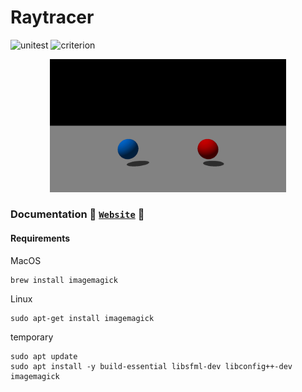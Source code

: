 # Raytracer

![unitest](https://github.com/EpitechPromo2028/B-OOP-400-MAR-4-1-raytracer-selim.bouasker/actions/workflows/unitest.yml/badge.svg)
![criterion](https://github.com/EpitechPromo2028/B-OOP-400-MAR-4-1-raytracer-selim.bouasker/actions/workflows/unitest-criterion.yml/badge.svg)

<div align="center">
    <img src="scene.gif" alt="Exemple de rendu" width="75%"/>
</div>

### Documentation 🫲 [`Website`](https://xmarano.github.io/RayTracer) 🫱

#### Requirements
MacOS
```
brew install imagemagick
```

Linux
```
sudo apt-get install imagemagick
```
temporary
```
sudo apt update
sudo apt install -y build-essential libsfml-dev libconfig++-dev imagemagick
```
